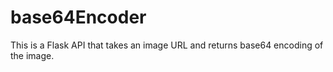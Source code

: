 # base64Encoder
This is a Flask API that takes an image URL and returns base64 encoding of the image.
